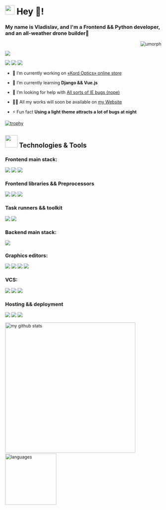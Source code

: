 # <img src="https://cultofthepartyparrot.com/parrots/hd/githubparrot.gif" width="30" height="30"/> Hey :wave:!

### My name is Vladislav, and I'm a Frontend && Python developer, and an all-weather drone builder:rocket:

<p align="right">
  <img src="https://komarev.com/ghpvc/?username=umorph&style=flat-square" alt="umorph">
</p>

<img src="https://github.com/saadeghi/saadeghi/blob/master/dino.gif">

<p align="left">
    <img src="https://img.shields.io/website?down_message=onload&label=My%20website&style=for-the-badge&up_message=ONLINE&url=https%3A%2F%2Fumorph.com">
    <img src="https://img.shields.io/static/v1?label=telegram&message=Write%20Me&color=2CA5E0&logo=telegram&style=for-the-badge">
    <img src="https://img.shields.io/static/v1?label=gmail&message=Reveal&color=00af97&logo=gmail&style=for-the-badge">
</p>

  - 🔭 I’m currently working on [«Kord Optics» online store](https://umorph.github.io/kordOptic/)

  - 🌱 I’m currently learning **Django && Vue.js**

  - 🤝 I’m looking for help with [All sorts of IE bugs (nope)](https://code.tutsplus.com/tutorials/9-most-common-ie-bugs-and-how-to-fix-them--net-7764)

  - 👨‍💻 All my works will soon be available on [my Website](https://umorph.github.io/fullstack-website/)

  - ⚡ Fun fact **Using a light theme attracts a lot of bugs at night**

[![trophy](https://github-profile-trophy.vercel.app/?username=Umorph&margin-w=15&theme=flat)](https://github.com/ryo-ma/github-profile-trophy)

## <img src="https://media.giphy.com/media/WUlplcMpOCEmTGBtBW/giphy.gif" width="40"> Technologies & Tools

### Frontend main stack:
<p align="left">
    <img src="https://img.shields.io/badge/html5%20-%23E34F26.svg?&style=for-the-badge&logo=html5&logoColor=white"/>
    <img src="https://img.shields.io/badge/css3%20-%231572B6.svg?&style=for-the-badge&logo=css3&logoColor=white"/>
    <img src="https://img.shields.io/badge/javascript%20-%23323330.svg?&style=for-the-badge&logo=javascript&logoColor=%23F7DF1E"/>
</p>

### Frontend libraries && Preprocessors
<p align="left">
    <img src="https://img.shields.io/badge/jquery%20-%230769AD.svg?&style=for-the-badge&logo=jquery&logoColor=white"/>
    <img src="https://img.shields.io/badge/bootstrap%20-%23563D7C.svg?&style=for-the-badge&logo=bootstrap&logoColor=white"/>
    <img src="https://img.shields.io/badge/SASS%20-hotpink.svg?&style=for-the-badge&logo=SASS&logoColor=white"/>
</p>

### Task runners && toolkit
<p align="left">
    <img src="https://img.shields.io/badge/Gulp-CF4647?style=for-the-badge&logo=gulp&logoColor=white">
    <img src="https://img.shields.io/badge/node.js%20-%2343853D.svg?&style=for-the-badge&logo=node.js&logoColor=white"/>
</p>

### Backend main stack:
<p align="left">
    <img src="https://img.shields.io/badge/python%20-%2314354C.svg?&style=for-the-badge&logo=python&logoColor=white"/>
</p>

### Graphics editors:
<p align="left">
    <img src="https://img.shields.io/badge/adobe%20xd%20-%23FF26BE.svg?&style=for-the-badge&logo=adobe%20xd&logoColor=white"/>
    <img src="https://img.shields.io/badge/adobe%20photoshop%20-%2331A8FF.svg?&style=for-the-badge&logo=adobe%20photoshop&logoColor=white"/>
    <img src="https://img.shields.io/badge/adobe%20illustrator%20-%23FF9A00.svg?&style=for-the-badge&logo=adobe%20illustrator&logoColor=white"/>
    <img src="https://img.shields.io/badge/figma%20-%23F24E1E.svg?&style=for-the-badge&logo=figma&logoColor=white"/>
</p>

### VCS:
<p align="left">
    <img src="https://img.shields.io/badge/git%20-%23F05033.svg?&style=for-the-badge&logo=git&logoColor=white"/>
    <img src="https://img.shields.io/badge/github%20-%23121011.svg?&style=for-the-badge&logo=github&logoColor=white"/>
    <img src="https://img.shields.io/badge/gitkraken%20-%230047B3.svg?&style=for-the-badge&logo=gitkraken&logoColor=white&labelColor=179287&color=179287"/>
</p>

### Hosting && deployment
<p align="left">
    <img src="https://img.shields.io/badge/vercel%20-%23000000.svg?&style=for-the-badge&logo=vercel&logoColor=white"/>
    <img src="https://img.shields.io/badge/DigitalOcean-%230167ff.svg?&style=for-the-badge&logo=digitalOcean&logoColor=white"/>
    <img src="https://img.shields.io/badge/firebase%20-%23039BE5.svg?&style=for-the-badge&logo=firebase"/>
</p>

<img src="https://github-readme-stats.vercel.app/api?username=Umorph&show_icons=true" alt="my github stats" width="420"/>&nbsp;<img src="https://github-readme-stats.vercel.app/api/top-langs/?username=Umorph&layout=compact&langs_count=10" alt="languages" height="165">
